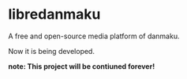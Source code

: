 # libredanmaku
A free and open-source media platform of danmaku.

Now it is being developed.

**note: This project will be contiuned forever!**

